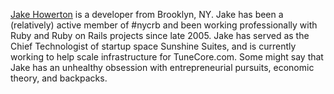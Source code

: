 [Jake Howerton](http://jake.howmeta.com/) is a developer from Brooklyn, NY. Jake has been a
(relatively) active member of #nycrb and been working professionally
with Ruby and Ruby on Rails projects since late 2005. Jake has served
as the Chief Technologist of startup space Sunshine Suites, and is
currently working to help scale infrastructure for TuneCore.com. Some
might say that Jake has an unhealthy obsession with entrepreneurial
pursuits, economic theory, and backpacks.



